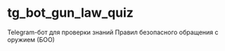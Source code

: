 # tg_bot_gun_law_quiz
Telegram-бот для проверки знаний Правил безопасного обращения с оружием (БОО)
